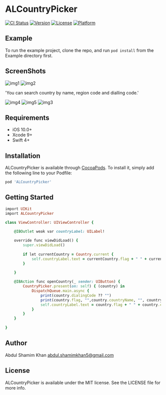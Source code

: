 # ALCountryPicker

[![CI Status](https://img.shields.io/travis/abdul.shamimkhan5@gmail.com/ALCountryPicker.svg?style=flat)](https://travis-ci.org/abdul.shamimkhan5@gmail.com/ALCountryPicker)
[![Version](https://img.shields.io/cocoapods/v/ALCountryPicker.svg?style=flat)](https://cocoapods.org/pods/ALCountryPicker)
[![License](https://img.shields.io/cocoapods/l/ALCountryPicker.svg?style=flat)](https://cocoapods.org/pods/ALCountryPicker)
[![Platform](https://img.shields.io/cocoapods/p/ALCountryPicker.svg?style=flat)](https://cocoapods.org/pods/ALCountryPicker)

## Example

To run the example project, clone the repo, and run `pod install` from the Example directory first.

## ScreenShots
![img1](https://user-images.githubusercontent.com/13666188/52888485-d08e6780-31a1-11e9-8143-a6d6d9595259.png) ![img2](https://user-images.githubusercontent.com/13666188/52888492-dab06600-31a1-11e9-8edb-d2c7ac8ea631.png)

'You can search country by name, region code and dialling code.'

![img4](https://user-images.githubusercontent.com/13666188/52889191-e0f41180-31a4-11e9-8098-7bc1ef6c7f32.png) ![img5](https://user-images.githubusercontent.com/13666188/52889196-e2bdd500-31a4-11e9-9018-1ed6b9879e46.png) ![img3](https://user-images.githubusercontent.com/13666188/52889199-e3ef0200-31a4-11e9-80e9-0cb06aabf2b6.png)



## Requirements
- iOS 10.0+
- Xcode 9+
- Swift 4+

## Installation

ALCountryPicker is available through [CocoaPods](https://cocoapods.org). To install
it, simply add the following line to your Podfile:

```ruby
pod 'ALCountryPicker'
```
## Getting Started
```ruby
import UIKit
import ALCountryPicker

class ViewController: UIViewController {

    @IBOutlet weak var countryLabel: UILabel!
    
    override func viewDidLoad() {
        super.viewDidLoad()
        
        if let currentCountry = Country.current {
            self.countryLabel.text = currentCountry.flag + " " + currentCountry.countryName +  " (\(String(describing: currentCountry.dialingCode ?? "")))"
        }
        
    }

    @IBAction func openCountry(_ sender: UIButton) {
        CountryPicker.present(on: self) { (country) in
            DispatchQueue.main.async {
                print(country.dialingCode ?? "")
                print(country.flag, "",country.countryName, "", country.countryCode)
                self.countryLabel.text = country.flag + " " + country.countryName +  " (\(String(describing: country.dialingCode ?? "")))"
            }
        }
    }
    
}
```

## Author
Abdul Shamim Khan
abdul.shamimkhan5@gmail.com

## License

ALCountryPicker is available under the MIT license. See the LICENSE file for more info.
